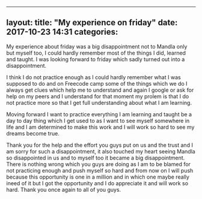 
---
layout: 
title:  "My experience on friday"
date:   2017-10-23 14:31
categories: 
---


My experience about friday was a big disappointment not to Mandla only but myself too, 
I could hardly remember most of the things I did, learned and taught. I was looking 
forward to friday which sadly turned out into a disappointment.

I think I do not practice enough as I could hardly remember what I was supposed to do and on Freecode camp 
some of the things which we do I always get clues which help me to understand and again I google or ask for 
help on my peers and I understand for that moment my prolem is that I do not practice more so that I get full 
understanding about what I am learning. 

Moving forward I want to practice everything I am learning and taught be a day to day thing which I get used to
as I want to see myself somewhere in life and I am determined to make this work and I will work so hard to see my 
dreams become true.

Thank you for the help and the effort you guys put on us and the trust and I am sorry for such a disappointment, it also 
touched my heart seeing Mandla so disappointed in us and to myself too it became a big disappointment. There is nothing wrong 
which you guys are doing as I am to be blamed for not practicing enough and push myself so hard and from now on I will push 
because this opportunity is one in a million and in which one maybe really ineed of it but I got the opportunity and I do appreciate 
it and will work so hard. Thank you once again to all of you guys.
